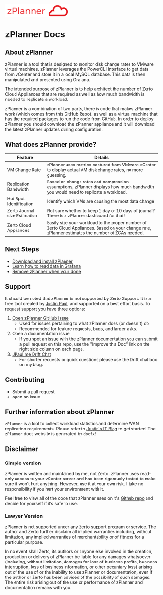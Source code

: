 ![zplanner](./zplanner.png)
# zPlanner Docs

## About zPlanner

zPlanner is a tool that is designed to monitor disk change rates to VMware virtual machines. zPlanner leverages the PowerCLI interface to get data from vCenter and store it in a local MySQL database. This data is then manipulated and presented using Grafana.

The intended purpose of zPlanner is to help architect the number of Zerto Cloud Appliances that are required as well as how much bandwidth is needed to replicate a workload.

zPlanner is a combination of two parts, there is code that makes zPlanner work (which comes from this GitHub Repo), as well as a virtual machine that has the required packages to run the code from GitHub. In order to deploy zPlanner you should download the zPlanner appliance and it will download the latest zPlanner updates during configuration.

## What does zPlanner provide?

|  Feature  |  Details |
|----|---|
| VM Change Rate | zPlanner uses metrics captured from VMware vCenter to display actual VM disk change rates, no more guessing. |
| Replication Bandwidth | Based on change rates and compression assumptions, zPlanner displays how much bandwidth you would need to replicate a workload. |
| Hot Spot Identification | Identify which VMs are causing the most data change |
| Zerto Journal size Estimation | Not sure whether to keep 1 day or 10 days of journal? There is a zPlanner dashboard for that! |
| Zerto Cloud Appliances | Easily size your workload to the proper number of Zerto Cloud Appliances. Based on your change rate, zPlanner estimates the number of ZCAs needed. |

## Next Steps

- [Download and install zPlanner](zplanner_getting_started.md)
- [Learn how to read data in Grafana](zplanner_usage.md)
- [Remove zPlanner when your done](remove/zplanner_removal.md)

## Support

It should be noted that zPlanner is not supported by Zerto Support. It is a free tool created by [Justin Paul](https://github.com/recklessop), and supported on a best effort basis. To request support you have three options:

1. [Open zPlanner GitHub Issue](https://github.com/zerto-ta-Public/zplanner/issues)
    - Used for issues pertaining to what zPlanner does (or doesn't) do
    - Recommended for feature requests, bugs, and larger asks.
2. Open a documentation issue
    - If you spot an issue with the zPlanner documentation you can submit a pull request on this repo, use the "Improve this Doc" link on the right side column on each page.
3. [JPaul.me Drift Chat](http://jpaul.me)
    - For shorter requests or quick questions please use the Drift chat box on my blog.

## Contributing

- Submit a pull request
- open an issue

## Further information about zPlanner

`zPlanner` is a tool to collect workload statistics and determine WAN replication requirements. Please refer to [Justin's IT Blog](https://jpaul.me/zplanner/) to get started. The `zPlanner` docs website is generated by `docfx`!

## Disclaimer

### Simple version

zPlanner is written and maintained by me, not Zerto. zPlanner uses read-only access to your vCenter server and has been rigorously tested to make sure it won’t hurt anything. However, use it at your own risk. I take no responsibility if you hurt your environment with it.

Feel free to view all of the code that zPlanner uses on it's [Github repo](http://github.com/Zerto-TA-Public/zPlanner) and decide for yourself if it’s safe to use.

### Lawyer Version

zPlanner is not supported under any Zerto support program or service. The author and Zerto further disclaim all implied warranties including, without limitation, any implied warranties of merchantability or of fitness for a particular purpose.

In no event shall Zerto, its authors or anyone else involved in the creation, production or delivery of zPlanner be liable for any damages whatsoever (including, without limitation, damages for loss of business profits, business interruption, loss of business information, or other pecuniary loss) arising out of the use of or the inability to use zPlanner or documentation, even if the author or Zerto has been advised of the possibility of such damages. The entire risk arising out of the use or performance of zPlanner and documentation remains with you.